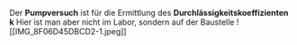Der **Pumpversuch** ist für die Ermittlung des **Durchlässigkeitskoeffizienten k** Hier ist man aber nicht im Labor, sondern auf der Baustelle
![[IMG_8F06D45DBCD2-1.jpeg]]

